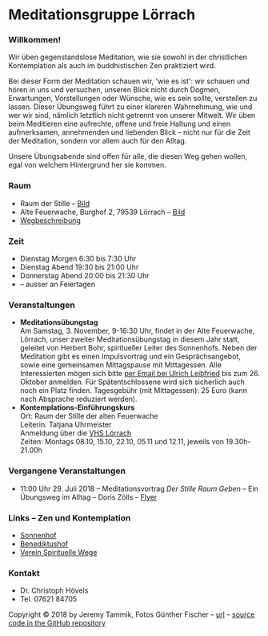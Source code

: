 # Meditationsgruppe Lörrach

### Willkommen!

Wir üben gegenstandslose Meditation, wie sie sowohl in der christlichen Kontemplation als auch im buddhistischen Zen praktiziert wird.

Bei dieser Form der Meditation schauen wir, 'wie es ist': wir schauen und hören in uns und versuchen, unseren Blick nicht durch Dogmen, Erwartungen, Vorstellungen oder Wünsche, wie es sein sollte, verstellen zu lassen. Dieser Übungsweg führt zu einer klareren Wahrnehmung, wie und wer wir sind, nämlich letztlich nicht getrennt von unserer Mitwelt. Wir üben beim Meditieren eine aufrechte, offene und freie Haltung und einen aufmerksamen, annehmenden und liebenden Blick &ndash; nicht nur für die Zeit der Meditation, sondern vor allem auch für den Alltag.

Unsere Übungsabende sind offen für alle, die diesen Weg gehen wollen, egal von welchem Hintergrund her sie kommen.

### Raum

<ul>
<li>Raum der Stille &ndash; <a href="img/raum.jpg">Bild</a></li>
<li>Alte Feuerwache, Burghof 2, 79539 Lörrach &ndash; <a href="img/alte_feuerwache.jpg">Bild</a></li>
<li><a href="https://www.google.ch/maps/dir//Alte+Feuerwache+Burghof+2+79539+Loerrach">Wegbeschreibung</a></li>
</ul>

### Zeit

<ul>
<li>Dienstag Morgen 6:30 bis 7:30 Uhr</li>
<li>Dienstag Abend 19:30 bis 21:00 Uhr</li>
<li>Donnerstag Abend 20:00 bis 21:30 Uhr</li>
<li>&ndash; ausser an Feiertagen</li>
</ul>

### Veranstaltungen

<ul style="list-style-type:disc">
<li><b>Meditationsübungstag</b>
<br/>Am Samstag, 3. November, 9-16:30 Uhr, findet in der Alte Feuerwache, Lörrach, unser zweiter Meditationsübungstag in diesem Jahr statt, geleitet von Herbert Bohr, spiritueller Leiter des Sonnenhofs.
Neben der Meditation gibt es einen Impulsvortrag und ein Gesprächsangebot, sowie eine gemeinsamen Mittagspause mit Mittagessen.
Alle Interessierten mögen sich
bitte <a href="mailto:ulrich.leibfried@consolar.de">per Email bei Ulrich Leibfried</a> bis
zum 26. Oktober anmelden. 
Für Spätentschlossene wird sich sicherlich auch noch ein Platz finden.
Tagesgebühr (mit Mittagessen): 25 Euro (kann nach Absprache reduziert werden).</li>

<li><b>Kontemplations-Einführungskurs</b>
<br/>Ort: Raum der Stille der alten Feuerwache
<br/>Leiterin: Tatjana Uhrmeister
<br/>Anmeldung über die <a href="https://vhs.loerrach.de">VHS Lörrach</a>
<br/>Zeiten: Montags 08.10, 15.10, 22.10, 05.11 und 12.11, jeweils von 19.30h-21.00h</li>

</ul>

### Vergangene Veranstaltungen

<ul>
<li>11:00 Uhr 29. Juli 2018
&ndash; Meditationsvortrag <i>Der Stille Raum Geben</i>
&ndash; Ein &Uuml;bungsweg im Alltag
&ndash; Doris Zölls &ndash; <a href="doc/2018-07-29_doris_zoells.pdf">Flyer</a></li>
</ul>
	
### Links &ndash; Zen und Kontemplation

<ul>
<li><a href="http://www.sonnenhof-holzinshaus.de">Sonnenhof</a></li>
<li><a href="https://www.benediktushof-holzkirchen.de">Benediktushof</a></li>
<li><a href="https://www.spirituelle-wege.de">Verein Spirituelle Wege</a></li>
</ul>
	
### Kontakt

<ul>
<li>Dr. Christoph Hövels</li>
<li>Tel. 07621 84705</li>
</ul>


<p class="footer">
	Copyright &copy; 2018 by Jeremy Tammik,
	Fotos Günther Fischer
	&ndash; <a href="http://meditationinloerrach.de">url</a>
	&ndash; <a href="https://github.com/meditationinloerrach/meditationinloerrach.github.io">
		source code in the GitHub repository
	</a>
</p>

